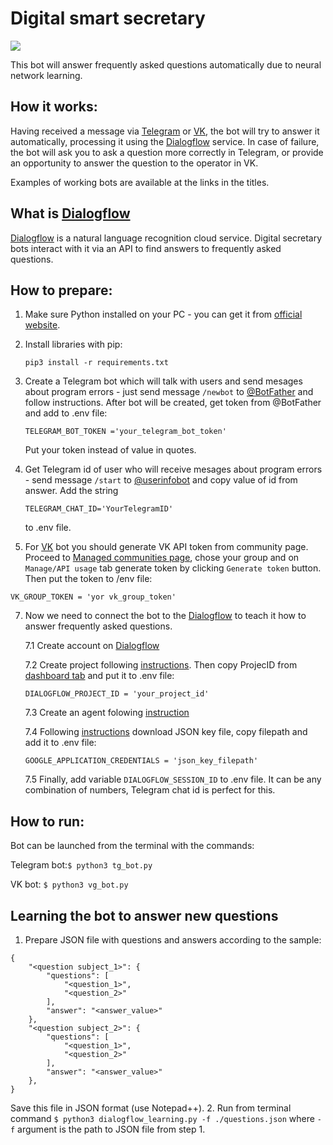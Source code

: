 # Digital smart secretary

![](https://psv4.userapi.com/c240331/u328907/docs/d48/fb2292df8f5d/secretary_tg_demo.gif?extra=kBiH-uR6-L7BvIZrDYC8OF5df9lKSgV6Bu20GV7H_s2tUJkz3boUYfC2azdw2z2o2AGPQlMqZCT2Fa4I2z7IJHN2qoRpZKsfWc_JYOjBgAcmiyTUlJZDxaJyT7CuoTy4qmdygrw_o2JtoMb0Sg)

This bot will answer frequently asked questions automatically due to neural network learning.
 
## How it works:

Having received a message via [Telegram](https://t.me/SmartSecretaryBot) or [VK](https://vk.com/im?media=&sel=-213965547), the bot will try to answer it automatically, processing it using the [Dialogflow](https://dialogflow.cloud.google.com/) service. In case of failure, the bot will ask you to ask a question more correctly in Telegram, or provide an opportunity to answer the question to the operator in VK.

Examples of working bots are available at the links in the titles.

## What is [Dialogflow](https://dialogflow.cloud.google.com/)

[Dialogflow](https://dialogflow.cloud.google.com/) is a natural language recognition cloud service. Digital secretary bots interact with it via an API to find answers to frequently asked questions.

## How to prepare:
1. Make sure Python installed on your PC - you can get it from [official website](https://www.python.org/).
   

2. Install libraries with pip:
    ```
    pip3 install -r requirements.txt
    ```

  
3. Create a Telegram bot which will talk with users and send mesages about program errors - just send message `/newbot` to [@BotFather](https://telegram.me/BotFather) and follow instructions.
    After bot will be created, get token from @BotFather and add to .env file:
    ```
    TELEGRAM_BOT_TOKEN ='your_telegram_bot_token'
    ```
    Put your token instead of value in quotes.

   
4. Get Telegram id of user who will receive mesages about program errors - send message `/start` to [@userinfobot](https://telegram.me/userinfobot) and copy value of id from answer.
    Add the string
    ```
    TELEGRAM_CHAT_ID='YourTelegramID'
    ```
    to .env file.
    
   
 5. For [VK](https://vk.com/) bot you should generate VK API token from community page. Proceed to [Managed communities page](https://vk.com/groups?tab=admin), chose your group and on `Manage/API usage` tab generate token by clicking `Generate token` button. Then put the token to /env file:
 ```
 VK_GROUP_TOKEN = 'yor vk_group_token'
 ```
 
 
 7. Now we need to connect the bot to the [Dialogflow](https://dialogflow.cloud.google.com/#/getStarted) to teach it how to answer frequently asked questions.

    7.1 Create account on [Dialogflow](https://dialogflow.cloud.google.com/#/getStarted) 

    7.2 Create project following [instructions](https://cloud.google.com/dialogflow/es/docs/quick/setup). Then copy ProjecID from [dashboard tab](https://console.cloud.google.com/home/) and put it to .env file:
    ```
    DIALOGFLOW_PROJECT_ID = 'your_project_id'
    ```
    
    7.3 Create an agent folowing [instruction](https://cloud.google.com/dialogflow/es/docs/quick/build-agent)
    
    7.4 Following [instructions](https://cloud.google.com/docs/authentication/getting-started) download JSON key file, copy filepath and add it to .env file:
    ```
    GOOGLE_APPLICATION_CREDENTIALS = 'json_key_filepath'
    ```
    
    7.5 Finally, add variable `DIALOGFLOW_SESSION_ID` to .env file. It can be any combination of numbers, Telegram chat id is perfect for this.
 

## How to run:

Bot can be launched from the terminal with the commands:

Telegram bot:`$ python3 tg_bot.py`

VK bot: `$ python3 vg_bot.py`


## Learning the bot to answer new questions

1. Prepare JSON file with questions and answers according to the sample:
```
{
    "<question subject_1>": {
        "questions": [
            "<question_1>",
            "<question_2>"
        ],
        "answer": "<answer_value>"
    },
    "<question subject_2>": {
        "questions": [
            "<question_1>",
            "<question_2>"
        ],
        "answer": "<answer_value>"
    },
}
```
Save this file in JSON format (use Notepad++).
2. Run from terminal command `$ python3 dialogflow_learning.py -f ./questions.json` where `-f` argument is the path to JSON file from step 1.
